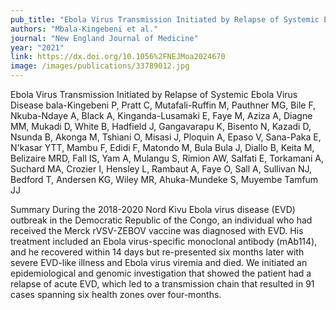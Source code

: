 ```yaml
---
pub_title: "Ebola Virus Transmission Initiated by Relapse of Systemic Ebola Virus Disease"
authors: "Mbala-Kingebeni et al."
journal: "New England Journal of Medicine"
year: "2021"
link: https://dx.doi.org/10.1056%2FNEJMoa2024670
image: /images/publications/33789012.jpg
---
```

Ebola Virus Transmission Initiated by Relapse of Systemic Ebola Virus Disease
bala-Kingebeni P, Pratt C, Mutafali-Ruffin M, Pauthner MG, Bile F, Nkuba-Ndaye A, Black A, Kinganda-Lusamaki E, Faye M, Aziza A, Diagne MM, Mukadi D, White B, Hadfield J, Gangavarapu K, Bisento N, Kazadi D, Nsunda B, Akonga M, Tshiani O, Misasi J, Ploquin A, Epaso V, Sana-Paka E, N'kasar YTT, Mambu F, Edidi F, Matondo M, Bula Bula J, Diallo B, Keita M, Belizaire MRD, Fall IS, Yam A, Mulangu S, Rimion AW, Salfati E, Torkamani A, Suchard MA, Crozier I, Hensley L, Rambaut A, Faye O, Sall A, Sullivan NJ, Bedford T, Andersen KG, Wiley MR, Ahuka-Mundeke S, Muyembe Tamfum JJ

Summary
During the 2018-2020 Nord Kivu Ebola virus disease (EVD) outbreak in the Democratic Republic of the Congo, an individual who had received the Merck rVSV-ZEBOV vaccine was diagnosed with EVD. His treatment included an Ebola virus-specific monoclonal antibody (mAb114), and he recovered within 14 days but re-presented six months later with severe EVD-like illness and Ebola virus viremia and died. We initiated an epidemiological and genomic investigation that showed the patient had a relapse of acute EVD, which led to a transmission chain that resulted in 91 cases spanning six health zones over four-months.
